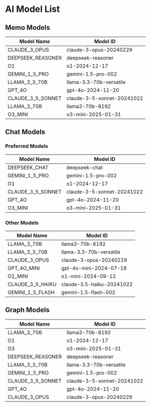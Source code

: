 # AI Model List

## Memo Models

| Model Name | Model ID |
|------------|----------|
| CLAUDE_3_OPUS | claude-3-opus-20240229 |
| DEEPSEEK_REASONER | deepseek-reasoner |
| O1 | o1-2024-12-17 |
| GEMINI_1_5_PRO | gemini-1.5-pro-002 |
| LLAMA_3_3_70B | llama-3.3-70b-versatile |
| GPT_4O | gpt-4o-2024-11-20 |
| CLAUDE_3_5_SONNET | claude-3-5-sonnet-20241022 |
| LLAMA_3_70B | llama3-70b-8192 |
| O3_MINI | o3-mini-2025-01-31 |

## Chat Models

### Preferred Models

| Model Name | Model ID |
|------------|----------|
| DEEPSEEK_CHAT | deepseek-chat |
| GEMINI_1_5_PRO | gemini-1.5-pro-002 |
| O1 | o1-2024-12-17 |
| CLAUDE_3_5_SONNET | claude-3-5-sonnet-20241022 |
| GPT_4O | gpt-4o-2024-11-20 |
| O3_MINI | o3-mini-2025-01-31 |

### Other Models

| Model Name | Model ID |
|------------|----------|
| LLAMA_3_70B | llama3-70b-8192 |
| LLAMA_3_3_70B | llama-3.3-70b-versatile |
| CLAUDE_3_OPUS | claude-3-opus-20240229 |
| GPT_4O_MINI | gpt-4o-mini-2024-07-18 |
| O1_MINI | o1-mini-2024-09-12 |
| CLAUDE_3_5_HAIKU | claude-3.5-haiku-20241022 |
| GEMINI_1_5_FLASH | gemini-1.5-flash-002 |

## Graph Models

| Model Name | Model ID |
|------------|----------|
| LLAMA_3_70B | llama3-70b-8192 |
| O1 | o1-2024-12-17 |
| O3 | o3-mini-2025-01-31 |
| DEEPSEEK_REASONER | deepseek-reasoner |
| LLAMA_3_3_70B | llama-3.3-70b-versatile |
| GEMINI_1_5_PRO | gemini-1.5-pro-002 |
| CLAUDE_3_5_SONNET | claude-3-5-sonnet-20241022 |
| GPT_4O | gpt-4o-2024-11-20 |
| CLAUDE_3_OPUS | claude-3-opus-20240229 |
